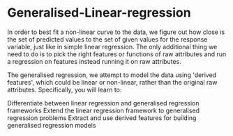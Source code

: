 # Generalised-Linear-regression

In order to best fit a non-linear curve to the data, we figure out how close is the set of predicted values to the set of given values for the response variable, just like in simple linear regression. The only additional thing we need to do is to pick the right features or functions of raw attributes and run a regression on features instead running it on raw attributes.

The generalised regression, we attempt to model the data using 'derived features', which could be linear or non-linear, rather than the original raw attributes. Specifically, you will learn to:

Differentiate between linear regression and generalised regression frameworks
Extend the linear regression framework to generalised regression problems 
Extract and use derived features for building generalised regression models
